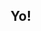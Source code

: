 ## Yo!

<!--

- 🔭 I’m currently working on 'FGA: The Fighting Game API', a resource containing Frame Data for competitive play in multiple fighting games, for beginners and veterans alike.
- 🌱 I’m currently learning C# and a bit of Japanese.
- 💬 Ask me about FGA, let's colaborate!
-->

